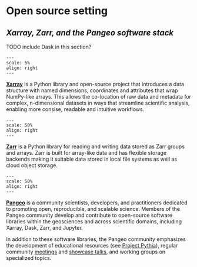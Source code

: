 # Open source setting
## *Xarray, Zarr, and the Pangeo software stack*

TODO include Dask in this section?

```{figure} logos/Xarray_Logo_RGB_Final.png
---
scale: 5%
align: right
---
```
**[Xarray](https://docs.xarray.dev/en/stable/#)** is a Python library and open-source project that introduces a data structure with named dimensions, coordinates and attributes that wrap NumPy-like arrays. This allows the co-location of raw data and metadata for complex, n-dimensional datasets in ways that streamline scientific analysis, enabling more consise, readable and intuitive workflows. 

```{figure} zarr_logo.png
---
scale: 50% 
align: right
---
```

**[Zarr](https://zarr.readthedocs.io/en/stable/#)** is a Python library for reading and writing data stored as Zarr groups and arrays. Zarr is built for array-like data and has flexible storage backends making it suitable data stored in local file systems as well as cloud object storage. 

```{figure} logos/pangeo_logo.png
---
scale: 50% 
align: right
---
```
**[Pangeo](https://www.pangeo.io/)** is a community scientists, developers, and practitioners dedicated to promoting open, reproducible, and scalable science. Members of the Pangeo community develop and contribute to open-source software libraries within the geosciences and across scientific domains, including Xarray, Dask, Zarr, and Jupyter.

In addition to these software libraries, the Pangeo community emphasizes the development of educational resources (see [Project Pythia](https://foundations.projectpythia.org/landing-page.html)), regular community [meetings](https://www.pangeo.io/meetings) and [showcase talks](https://www.pangeo.io/showcase), and working groups on specialized topics. 
